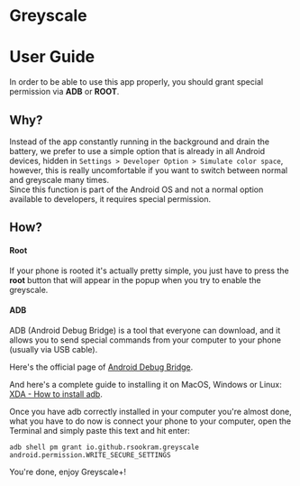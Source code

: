 # Greyscale

# User Guide
In order to be able to use this app properly, you should grant special permission via **ADB** or **ROOT**.

## Why?
Instead of the app constantly running in the background and drain the battery, we prefer to use a simple option that is already in all Android devices, hidden in ```Settings > Developer Option > Simulate color space```, however, this is really uncomfortable if you want to switch between normal and greyscale many times.\
Since this function is part of the Android OS and not a normal option available to developers, it requires special permission.


## How?
#### Root
If your phone is rooted it's actually pretty simple, you just have to press the **root** button that will appear in the popup when you try to enable the greyscale.
#### ADB
ADB (Android Debug Bridge) is a tool that everyone can download, and it allows you to send special commands from your computer to your phone (usually via USB cable).

Here's the official page of [Android Debug Bridge](https://developer.android.com/studio/command-line/adb).

And here's a complete guide to installing it on MacOS, Windows or Linux: [XDA - How to install adb](https://www.xda-developers.com/install-adb-windows-macos-linux/).

Once you have adb correctly installed in your computer you're almost done, what you have to do now is connect your phone to your computer, open the Terminal and simply paste this text and hit enter:

    adb shell pm grant io.github.rsookram.greyscale android.permission.WRITE_SECURE_SETTINGS

You're done, enjoy Greyscale+!
